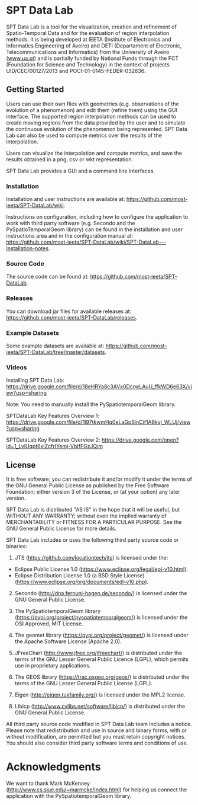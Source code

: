 # SPT Data Lab

SPT Data Lab is a tool for the visualization, creation and refinement of Spatio-Temporal Data and for the evaluation of region interpolation methods. It is being developed at IEETA (Institute of Electronics and Informatics Engineering of Aveiro) and DETI (Departament of Electronic, Telecommunications and Informatics) from the University of Aveiro (www.ua.pt) and is partially funded by National Funds through the FCT (Foundation for Science and Technology) in the context of projects UID/CEC/00127/2013 and POCI-01-0145-FEDER-032636.

## Getting Started

Users can use their own files with geometries (e.g. observations of the evolution of a phenomenon) and edit them (refine them) using the GUI interface. The supported region interpolation methods can be used to create moving regions from the data provided by the user and to simulate the continuous evolution of the phenomenon being represented. SPT Data Lab can also be used to compute metrics over the results of the interpolation.

Users can visualize the interpolation and compute metrics, and save the results obtained in a png, csv or wkt representation.

SPT Data Lab provides a GUI and a command line interfaces. 

### Installation

Installation and user instructions are available at: https://github.com/most-ieeta/SPT-DataLab/wiki.

Instructions on configuration, including how to configure the application to work with third party software (e.g. Secondo and the PySpatioTemporalGeom library) can be found in the installation and user instructions area and in the configuration manual at: https://github.com/most-ieeta/SPT-DataLab/wiki/SPT-DataLab---Installation-notes.

### Source Code

The source code can be found at: https://github.com/most-ieeta/SPT-DataLab.

### Releases

You can download jar files for available releases at: https://github.com/most-ieeta/SPT-DataLab/releases.

### Example Datasets

Some example datasets are available at: https://github.com/most-ieeta/SPT-DataLab/tree/master/datasets.

### Videos

Installing SPT Data Lab: https://drive.google.com/file/d/18eHRYa8c3AVx0DcrwLAuU_ffkWD6e63X/view?usp=sharing

Note:
You need to manually install the PySpatiotemporalGeom library.

SPTDataLab Key Features Overview 1: https://drive.google.com/file/d/1l97tkwmHq0eLaGpSinCjf1A8kvj_WLUj/view?usp=sharing

SPTDataLab Key Features Overview 2: https://drive.google.com/open?id=1_LvlUqpt6xIZcfrIYemj-VbIfFGzJQim

## License

It is free software; you can redistribute it and/or modify
it under the terms of the GNU General Public License as published by
the Free Software Foundation; either version 3 of the License, or
(at your option) any later version.

SPT Data Lab is distributed "AS IS" in the hope that it will be useful,
but WITHOUT ANY WARRANTY; without even the implied warranty of
MERCHANTABILITY or FITNESS FOR A PARTICULAR PURPOSE.  See the
GNU General Public License for more details.

SPT Data Lab includes or uses the following third party source code or binaries:

1. JTS (https://github.com/locationtech/jts) is licensed under the:

- Eclipse Public License 1.0 (https://www.eclipse.org/legal/epl-v10.html).
- Eclipse Distribution License 1.0 (a BSD Style License) (https://www.eclipse.org/org/documents/edl-v10.php).

2. Secondo (http://dna.fernuni-hagen.de/secondo/) is licensed under the GNU General Public License. 

3. The PySpatiotemporalGeom library (https://pypi.org/project/pyspatiotemporalgeom/) is licensed under the OSI Approved, MIT License.

4. The geomet library (https://pypi.org/project/geomet/) is licensed under the Apache Software License (Apache 2.0).

5. JFreeChart (http://www.jfree.org/jfreechart/) is distributed under the terms of the GNU Lesser General Public Licence (LGPL), which permits use in proprietary applications.

6. The GEOS library (https://trac.osgeo.org/geos/) is distributed under the terms of the GNU Lesser General Public License (LGPL).

7. Eigen (http://eigen.tuxfamily.org/) is licensed under the MPL2 license.

8. Libicp (http://www.cvlibs.net/software/libicp/) is distributed under the GNU General Public License.

All third party source code modified in SPT Data Lab team includes a notice. Please note that redistribution and use in source and binary forms, with or without modification, are permitted but you must retain copyright notices. You should also consider third party software terms and conditions of use.

# Acknowledgments

We want to thank Mark McKenney (http://www.cs.siue.edu/~marmcke/index.html) for helping us connect the application with the PySpatiotemporalGeom library.
